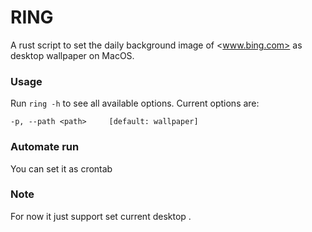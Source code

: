 RING
==============

A rust script to set the daily background image of <www.bing.com> as desktop wallpaper on MacOS.

### Usage

Run `ring -h` to see all available options. Current options are:

```
-p, --path <path>     [default: wallpaper]
```

### Automate run

You can set it as crontab

### Note

For now it just support set current desktop .
